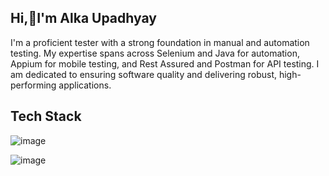 ## Hi,👋I'm Alka Upadhyay

I'm a proficient tester with a strong foundation in manual and automation testing. My expertise spans across Selenium and Java for automation, Appium for mobile testing, and Rest Assured and Postman for API testing. I am dedicated to ensuring software quality and delivering robust, high-performing applications.

## Tech Stack 


![image](https://github.com/user-attachments/assets/1cf74b43-e8fd-43ea-8b12-95a306d99ffd)

![image](https://github.com/user-attachments/assets/9a1bf318-6b88-4841-b4aa-b7dd50539b95)





